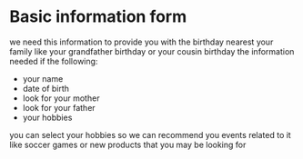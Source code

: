 # Basic information form

we need this information to provide you with the birthday nearest your family
like your grandfather birthday or your cousin birthday
the information needed if the following:

- your name
- date of birth
- look for your mother
- look for your father
- your hobbies

you can select your hobbies so we can recommend you events related to it like soccer games or new products that you may be looking for
